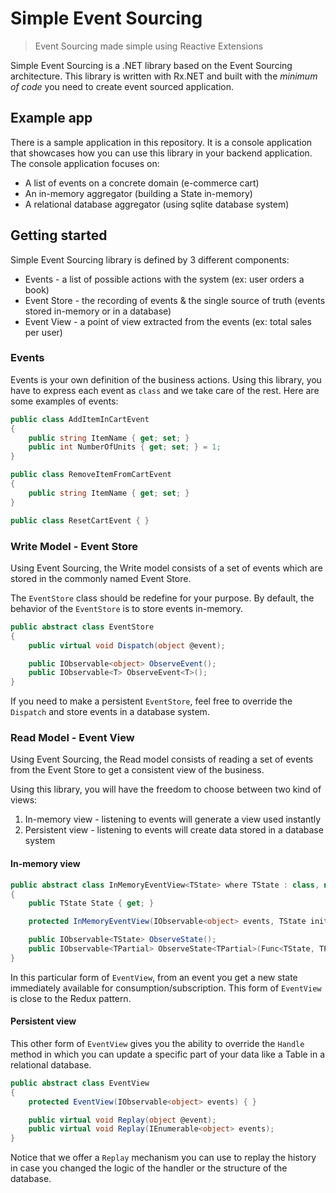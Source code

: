 # Simple Event Sourcing

> Event Sourcing made simple using Reactive Extensions

Simple Event Sourcing is a .NET library based on the Event Sourcing architecture. This library is written with Rx.NET and built with the *minimum of code* you need to create event sourced application.

## Example app

There is a sample application in this repository. It is a console application that showcases how you can use this library in your backend application. The console application focuses on:

* A list of events on a concrete domain (e-commerce cart)
* An in-memory aggregator (building a State in-memory)
* A relational database aggregator (using sqlite database system)

## Getting started

Simple Event Sourcing library is defined by 3 different components:

* Events - a list of possible actions with the system (ex: user orders a book)
* Event Store - the recording of events & the single source of truth (events stored in-memory or in a database)
* Event View - a point of view extracted from the events (ex: total sales per user)

### Events

Events is your own definition of the business actions. Using this library, you have to express each event as `class` and we take care of the rest. Here are some examples of events:

```csharp
public class AddItemInCartEvent
{
    public string ItemName { get; set; }
    public int NumberOfUnits { get; set; } = 1;
}

public class RemoveItemFromCartEvent
{
    public string ItemName { get; set; }
}

public class ResetCartEvent { }
```

### Write Model - Event Store

Using Event Sourcing, the Write model consists of a set of events which are stored in the commonly named Event Store.

The `EventStore` class should be redefine for your purpose. By default, the behavior of the `EventStore` is to store events in-memory.

```csharp
public abstract class EventStore
{
    public virtual void Dispatch(object @event);

    public IObservable<object> ObserveEvent();
    public IObservable<T> ObserveEvent<T>();
}
```

If you need to make a persistent `EventStore`, feel free to override the `Dispatch` and store events in a database system.

### Read Model - Event View

Using Event Sourcing, the Read model consists of reading a set of events from the Event Store to get a consistent view of the business.

Using this library, you will have the freedom to choose between two kind of views:

1. In-memory view - listening to events will generate a view used instantly
2. Persistent view - listening to events will create data stored in a database system

#### In-memory view

```csharp
public abstract class InMemoryEventView<TState> where TState : class, new()
{
    public TState State { get; }

    protected InMemoryEventView(IObservable<object> events, TState initialState = null) { }

    public IObservable<TState> ObserveState();
    public IObservable<TPartial> ObserveState<TPartial>(Func<TState, TPartial> selector);
}
```

In this particular form of `EventView`, from an event you get a new state immediately available for consumption/subscription. This form of `EventView` is close to the Redux pattern.

#### Persistent view

This other form of `EventView` gives you the ability to override the `Handle` method in which you can update a specific part of your data like a Table in a relational database.

```csharp
public abstract class EventView
{
    protected EventView(IObservable<object> events) { }

    public virtual void Replay(object @event);
    public virtual void Replay(IEnumerable<object> events);
}
```

Notice that we offer a `Replay` mechanism you can use to replay the history in case you changed the logic of the handler or the structure of the database.
